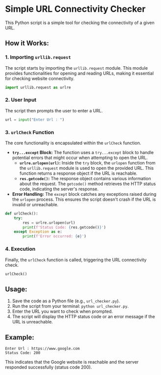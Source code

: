 # Simple URL Connectivity Checker

This Python script is a simple tool for checking the connectivity of a given URL.

## How it Works:

### 1. Importing `urllib.request`

The script starts by importing the `urllib.request` module. This module provides functionalities for opening and reading URLs, making it essential for checking website connectivity.

```python
import urllib.request as urlre
```

### 2. User Input

The script then prompts the user to enter a URL.

```python
url = input("Enter Url : ")
```

### 3. `urlCheck` Function

The core functionality is encapsulated within the `urlCheck` function. 

- **`try...except` Block:** The function uses a `try...except` block to handle potential errors that might occur when attempting to open the URL. 
    - **`urlre.urlopen(url)`:** Inside the `try` block, the `urlopen` function from the `urllib.request` module is used to open the provided URL. This function returns a response object if the URL is reachable.
    - **`res.getcode()`:** The response object contains various information about the request. The `getcode()` method retrieves the HTTP status code, indicating the server's response.
- **Error Handling:** The `except` block catches any exceptions raised during the `urlopen` process. This ensures the script doesn't crash if the URL is invalid or unreachable. 

```python
def urlCheck():
    try:
        res = urlre.urlopen(url)
        print(f'Status Code: {res.getcode()}')
    except Exception as e:
        print(f'Error occurred: {e}')
```

### 4. Execution

Finally, the `urlCheck` function is called, triggering the URL connectivity check.

```python
urlCheck()
```

## Usage:

1. Save the code as a Python file (e.g., `url_checker.py`).
2. Run the script from your terminal: `python url_checker.py`.
3. Enter the URL you want to check when prompted.
4. The script will display the HTTP status code or an error message if the URL is unreachable.

## Example:

```
Enter Url : https://www.google.com
Status Code: 200
```

This indicates that the Google website is reachable and the server responded successfully (status code 200).

